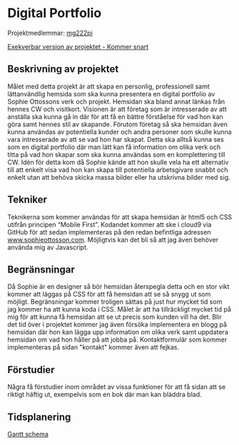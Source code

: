 # Digital Portfolio
Projektmedlemmar: 
[mg222pi](https://github.com/MarkusGirdland)

[Exekverbar version av projektet - Kommer snart]()

## Beskrivning av projektet
Målet med detta projekt är att skapa en personlig, professionell samt lättanvändlig hemsida som ska kunna presentera en digital portfolio
av Sophie Ottossons verk och projekt. Hemsidan ska bland annat länkas från hennes CW och visitkort. Visionen är att företag som är intresserade
av att anställa ska kunna gå in där för att få en bättre förståelse för vad hon kan göra samt hennes stil av skapande. Förutom företag så ska hemsidan 
även kunna användas av potentiella kunder och andra personer som skulle kunna vara intresserade av att se vad hon har skapat. Detta ska alltså kunna 
ses som en digital portfolio där man lätt kan få information om olika verk och titta på vad hon skapar som ska kunna användas som en komplettering 
till CW. Idén för detta kom då Sophie kände att hon skulle vela ha ett alternativ till att enkelt visa vad hon kan skapa till potentiella arbetsgivare
snabbt och enkelt utan att behöva skicka massa bilder eller ha utskrivna bilder med sig.

## Tekniker
Teknikerna som kommer användas för att skapa hemsidan är html5 och CSS utifrån principen “Mobile First”. Kodandet kommer att ske i cloud9 via GitHub
för att sedan implementeras på den redan befintliga adressen www.sophieottosson.com. Möjligtvis kan det bli så att jag även behöver använda mig av 
Javascript.


## Begränsningar
Då Sophie är en designer så bör hemsidan återspegla detta och en stor vikt kommer att läggas på CSS för att få hemsidan att se så snygg ut som möjligt. 
Begränsningar kommer troligen sättas på just hur mycket tid som jag kommer ha att kunna koda i CSS. Målet är att ha tillräckligt mycket tid på mig för 
att kunna få hemsidan att se ut precis som kunden vill ha det. Blir det tid över i projektet kommer jag även försöka implementera en blogg på hemsidan 
där hon kan lägga upp information om olika verk samt uppdatera hemsidan om vad hon håller på att jobba på. Kontaktformulär som kommer implementeras på
sidan "kontakt" kommer även att fejkas.

## Förstudier
Några få förstudier inom området av vissa funktioner för att få sidan att se riktigt häftig ut, exempelvis som en bok där man kan bläddra blad.

## Tidsplanering
[Gantt schema](https://docs.google.com/spreadsheet/ccc?key=0AhKAs6j5MOGgdHdPbGF0QWtFZnp1V01JbEE3bXpoYkE&usp=sharing)


